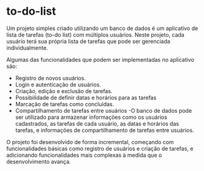 # to-do-list


Um projeto simples criado utilizando um banco de dados é um aplicativo de lista de tarefas (to-do list) com múltiplos usuários. Neste projeto, cada usuário terá sua própria lista de tarefas que pode ser gerenciada individualmente.

Algumas das funcionalidades que podem ser implementadas no aplicativo são:

- Registro de novos usuários.
- Login e autenticação de usuários.
- Criação, edição e exclusão de tarefas.
- Possibilidade de definir datas e horários para as tarefas
- Marcação de tarefas como concluídas.
- Compartilhamento de tarefas entre usuários
-O banco de dados pode ser utilizado para armazenar informações como os usuários cadastrados, as tarefas de cada usuário, as datas e horários das tarefas, e informações de compartilhamento de tarefas entre usuários.

O projeto foi desenvolvido de forma incremental, começando com funcionalidades básicas como registro de usuários e criação de tarefas, e adicionando funcionalidades mais complexas à medida que o desenvolvimento avança.
